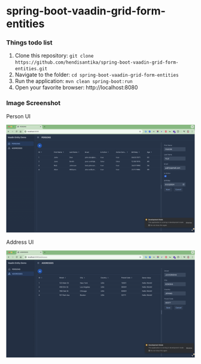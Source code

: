 # spring-boot-vaadin-grid-form-entities

### Things todo list

1. Clone this repository: `git clone https://github.com/hendisantika/spring-boot-vaadin-grid-form-entities.git`
2. Navigate to the folder: `cd spring-boot-vaadin-grid-form-entities`
3. Run the application: `mvn clean spring-boot:run`
4. Open your favorite browser: http://localhost:8080

### Image Screenshot

Person UI

![Person UI](img/person.png "Person UI")

Address UI

![Address UI](img/address.png "Address UI")
